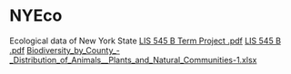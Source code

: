 # NYEco
Ecological data of New York State
[LIS 545 B Term Project .pdf](https://github.com/Mfstewart112/NYEco/files/14645602/LIS.545.B.Term.Project.pdf)
[LIS 545 B .pdf](https://github.com/Mfstewart112/NYEco/files/14645605/LIS.545.B.pdf)
[Biodiversity_by_County_-_Distribution_of_Animals__Plants_and_Natural_Communities-1.xlsx](https://github.com/Mfstewart112/NYEco/files/14645607/Biodiversity_by_County_-_Distribution_of_Animals__Plants_and_Natural_Communities-1.xlsx)
